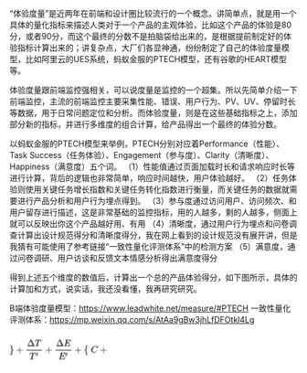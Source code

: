 “体验度量”是近两年在前端和设计圈比较流行的一个概念。讲简单点，就是用一个具体的量化指标来描述人类对于一个产品的主观体验，比如这个产品的体验是80分，或者90分，而这个最终的分数不是拍脑袋给出来的，是根据提前制定好的体验指标计算出来的；讲复杂点，大厂们各显神通，纷纷制定了自己的体验度量模型，比如阿里云的UES系统，蚂蚁金服的PTECH模型，还有谷歌的HEART模型等。

体验度量跟前端监控强相关，可以说度量是监控的一个超集。所以先简单介绍一下前端监控，主流的前端监控主要采集性能、错误、用户行为、PV、UV、停留时长等数据，用于日常问题定位和分析。而体验度量，则是在这些基础指标之上，添加部分新的指标，并进行多维度的组合计算，给产品得出一个最终的体验分数。

以蚂蚁金服的PTECH模型来举例，PTECH分别对应着Performance（性能）、Task Success（任务体验）、Engagement（参与度）、Clarity（清晰度）、Happiness（满意度）五个词。
（1）性能值通过页面加载时长和请求响应时长等进行计算，背后的逻辑也非常简单，响应时间越快，用户体验越好。
（2）任务体验则使用关键任务增长指数和关键任务转化指数进行衡量，而关键任务的数据就需要进行产品分析和用户行为埋点得到。
（3）参与度通过访问用户、访问频次、和用户留存进行描述，这是非常基础的监控指标，用的人越多，剩的人越多，侧面上就可以反映出你这个产品越好用、有用
（4）清晰度，通过用户行为埋点和问卷调查计算出设计规范得分和清晰度得分，我在网上看到的设计规范没有展开讲，但是我猜有可能使用了参考链接“一致性量化评测体系”中的检测方案
（5）满意度，通过问卷调研、用户访谈和反馈文本情感分析得出满意度得分

得到上述五个维度的数值后，计算出一个总的产品体验得分，如下图所示，具体的计算加和方式，说实话，我还没看懂，我再研究研究。

B端体验度量模型：https://www.leadwhite.net/measure/#PTECH
一致性量化评测体系：https://mp.weixin.qq.com/s/AtAa9gBw3jhLfDFOtkl4Lg

![01](./img/01.png)